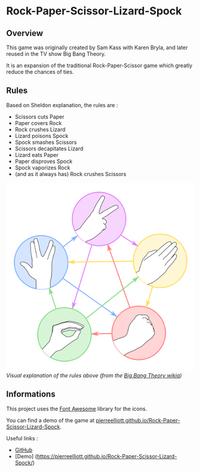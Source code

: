 # Rock-Paper-Scissor-Lizard-Spock

## Overview

This game was originally created by Sam Kass with Karen Bryla, and later reused in the TV show Big Bang Theory.

It is an expansion of the traditional Rock-Paper-Scissor game which greatly reduce the chances of ties.

## Rules

Based on Sheldon explanation, the rules are :
* Scissors cuts Paper
* Paper covers Rock
* Rock crushes Lizard
* Lizard poisons Spock
* Spock smashes Scissors
* Scissors decapitates Lizard
* Lizard eats Paper
* Paper disproves Spock
* Spock vaporizes Rock
* (and as it always has) Rock crushes Scissors

![Image explaining visually the rules above](img/RPSLS.png)
*Visual explanation of the rules above (from the [Big Bang Theory wikia](http://bigbangtheory.wikia.com/wiki/Rock_Paper_Scissors_Lizard_Spock))*

## Informations

This project uses the [Font Awesome](https://www.w3schools.com/icons/fontawesome_icons_intro.asp) library for the icons.

You can find a demo of the game at [pierreelliott.github.io/Rock-Paper-Scissor-Lizard-Spock](https://pierreelliott.github.io/Rock-Paper-Scissor-Lizard-Spock/).

Useful links :
* [GitHub](https://github.com/pierreelliott/Rock-Paper-Scissor-Lizard-Spock)
* [Demo] (https://pierreelliott.github.io/Rock-Paper-Scissor-Lizard-Spock/)
